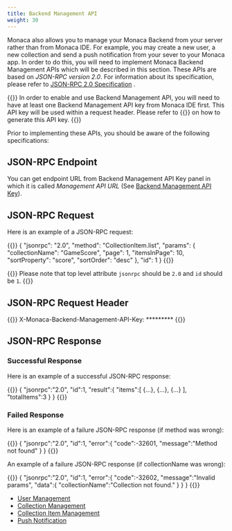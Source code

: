```yaml
---
title: Backend Management API
weight: 30
---
```


Monaca also allows you to manage your Monaca Backend from your server
rather than from Monaca IDE. For example, you may create a new user, a
new collection and send a push notification from your sever to your
Monaca app. In order to do this, you will need to implement Monaca
Backend Management APIs which will be described in this section. These
APIs are based on *JSON-RPC version 2.0*. For information about its
specification, please refer to [JSON-RPC 2.0 Specification](http://www.jsonrpc.org/specification) .

{{<note>}}
In order to enable and use Backend Management API, you will need to have
at least one Backend Management API key from Monaca IDE first. This API
key will be used within a request header. Please refer to {{<link href="/en/products_guide/backend/control_panel/#backend-management-api-key" title="Backend Management API Key">}} on how to generate this API key.
{{</note>}}

Prior to implementing these APIs, you should be aware of the following
specifications:

## JSON-RPC Endpoint

You can get endpoint URL from Backend Management API
Key panel in which it is called *Management API URL* (See [Backend Management API Key](/en/products_guide/backend/control_panel/#backend-management-api-key/)).

## JSON-RPC Request

Here is an example of a JSON-RPC request:

{{<highlight json>}}
{
   "jsonrpc": "2.0",
   "method": "CollectionItem.list",
   "params": {
     "collectionName": "GameScore",
     "page": 1,
     "itemsInPage": 10,
     "sortProperty": "score",
     "sortOrder": "desc"
   },
     "id": 1
}
{{</highlight>}}

{{<note>}}
    Please note that top level attribute <code>jsonrpc</code> should be <code>2.0</code> and <code>id</code> should be <code>1</code>.
{{</note>}}


## JSON-RPC Request Header

{{<highlight javascript>}}
X-Monaca-Backend-Management-API-Key: *********
{{</highlight>}}

## JSON-RPC Response

### Successful Response

Here is an example of a successful JSON-RPC response:

{{<highlight json>}}
{
    "jsonrpc":"2.0",
    "id":1,
    "result":{
        "items":[ {...}, {...}, {...} ],
        "totalItems":3
    }
}
{{</highlight>}}

### Failed Response

Here is an example of a failure JSON-RPC response (if method was wrong):

{{<highlight json>}}
{
    "jsonrpc":"2.0",
    "id":1,
    "error":{
        "code":-32601,
        "message":"Method not found"
    }
}
{{</highlight>}}

An example of a failure JSON-RPC response (if collectionName was wrong):

{{<highlight json>}}
{
    "jsonrpc":"2.0",
    "id":1,
    "error":{
        "code":-32602,
        "message":"Invalid params",
        "data":{
            "collectionName":"Collection not found."
        }
    }
}
{{</highlight>}}

- [User Management](user)
- [Collection Management](collection)
- [Collection Item Management](collection_item)
- [Push Notification](push)
